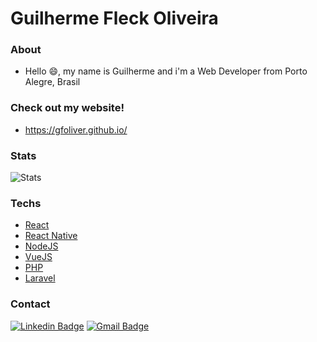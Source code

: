 # Guilherme Fleck Oliveira
### About

* Hello 😄, my name is Guilherme and i'm a Web Developer from Porto Alegre, Brasil

### Check out my website!

* https://gfoliver.github.io/

### Stats

![Stats](https://github-readme-stats.vercel.app/api?username=gfoliver&count_private=true&show_icons=true&theme=transparent&hide=contribs)

### Techs

* [React](https://reactjs.org/)
* [React Native](https://reactnative.dev/)
* [NodeJS](https://nodejs.org)
* [VueJS](https://vuejs.org/)
* [PHP](https://www.php.net/)
* [Laravel](https://laravel.com/)

### Contact
[![Linkedin Badge](https://img.shields.io/badge/-Guilherme%20Fleck-18242D?style=flat-square&logo=Linkedin&logoColor=white&link=https://www.linkedin.com/in/guilherme-fleck-oliveira/)](https://www.linkedin.com/in/guilherme-fleck-oliveira/) 
[![Gmail Badge](https://img.shields.io/badge/-guilhermefleckoliveira@gmail.com-18242D?style=flat-square&logo=Gmail&logoColor=white&link=mailto:guilhermefleckoliveira@gmail.com)](mailto:guilhermefleckoliveira@gmail.com)
